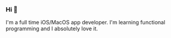 ### Hi 👋

I'm a full time iOS/MacOS app developer.
I'm learning functional programming and I absolutely love it.
